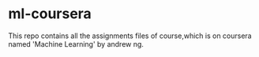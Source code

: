# ml-coursera

This repo contains all the assignments files of course,which is on coursera named 'Machine Learning' by andrew ng. 
